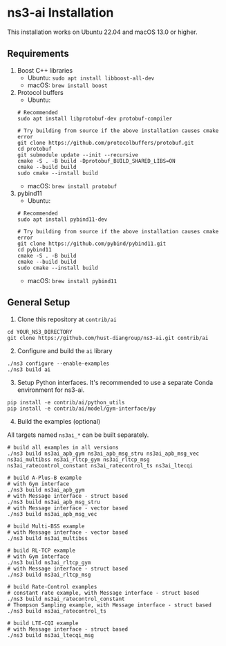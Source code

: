 # ns3-ai Installation

This installation works on Ubuntu 22.04 and macOS 13.0 or higher.

## Requirements

1. Boost C++ libraries
    - Ubuntu: `sudo apt install libboost-all-dev`
    - macOS: `brew install boost`
2. Protocol buffers
    - Ubuntu:
    ```shell
    # Recommended
    sudo apt install libprotobuf-dev protobuf-compiler

    # Try building from source if the above installation causes cmake error
    git clone https://github.com/protocolbuffers/protobuf.git
    cd protobuf
    git submodule update --init --recursive
    cmake -S . -B build -Dprotobuf_BUILD_SHARED_LIBS=ON
    cmake --build build
    sudo cmake --install build
    ```
    - macOS: `brew install protobuf`
3. pybind11
    - Ubuntu:
    ```shell
    # Recommended
    sudo apt install pybind11-dev

    # Try building from source if the above installation causes cmake error
    git clone https://github.com/pybind/pybind11.git
    cd pybind11
    cmake -S . -B build
    cmake --build build
    sudo cmake --install build
    ```
    - macOS: `brew install pybind11`

## General Setup

1. Clone this repository at `contrib/ai`

```shell
cd YOUR_NS3_DIRECTORY
git clone https://github.com/hust-diangroup/ns3-ai.git contrib/ai
```

2. Configure and build the `ai` library

```shell
./ns3 configure --enable-examples
./ns3 build ai
```

3. Setup Python interfaces. It's recommended to use a separate Conda environment
for ns3-ai.

```shell
pip install -e contrib/ai/python_utils
pip install -e contrib/ai/model/gym-interface/py
```

4. Build the examples (optional)

All targets named `ns3ai_*` can be built separately.

```shell
# build all examples in all versions
./ns3 build ns3ai_apb_gym ns3ai_apb_msg_stru ns3ai_apb_msg_vec ns3ai_multibss ns3ai_rltcp_gym ns3ai_rltcp_msg ns3ai_ratecontrol_constant ns3ai_ratecontrol_ts ns3ai_ltecqi

# build A-Plus-B example
# with Gym interface
./ns3 build ns3ai_apb_gym
# with Message interface - struct based
./ns3 build ns3ai_apb_msg_stru
# with Message interface - vector based
./ns3 build ns3ai_apb_msg_vec

# build Multi-BSS example
# with Message interface - vector based
./ns3 build ns3ai_multibss

# build RL-TCP example
# with Gym interface
./ns3 build ns3ai_rltcp_gym
# with Message interface - struct based
./ns3 build ns3ai_rltcp_msg

# build Rate-Control examples
# constant rate example, with Message interface - struct based
./ns3 build ns3ai_ratecontrol_constant
# Thompson Sampling example, with Message interface - struct based
./ns3 build ns3ai_ratecontrol_ts

# build LTE-CQI example
# with Message interface - struct based
./ns3 build ns3ai_ltecqi_msg
```
